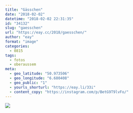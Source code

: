 ```yaml
---
title: "Gässchen"
date: "2018-02-02"
datetime: "2018-02-02 22:31:35"
id: "34132"
slug: "gaesschen"
url: "https://eay.cc/2018/gaesschen/"
author: "eay"
format: "image"
categories:
  - 0815
tags:
  - fotos
  - oberaussem
meta:
  - geo_latitude: "50.973506"
  - geo_longitude: "6.680408"
  - geo_public: "1"
  - yourls_shorturl: "https://eay.li/33i"
  - content_copy: "https://instagram.com/p/BetG9T9lvFo/"
---
```


![](https://eay.cc/uploads/2018/gaesschen.jpeg)
